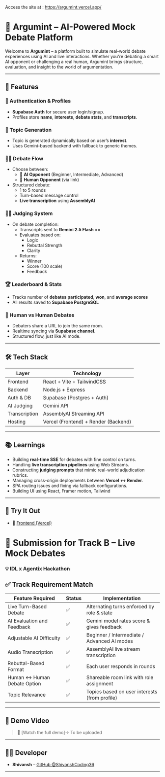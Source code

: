 Access the site at : https://argumint.vercel.app/

# 🧠 Argumint – AI-Powered Mock Debate Platform

Welcome to **Argumint** – a platform built to simulate real-world debate experiences using AI and live interactions. Whether you're debating a smart AI opponent or challenging a real human, Argumint brings structure, evaluation, and insight to the world of argumentation.

---

## 🧩 Features

### 🔐 Authentication & Profiles
- **Supabase Auth** for secure user login/signup.
- Profiles store **name**, **interests**, **debate stats**, and **transcripts**.

### 🎯 Topic Generation
- Topic is generated dynamically based on user’s **interest**.
- Uses Gemini-based backend with fallback to generic themes.

### 🧑‍💻 Debate Flow
- Choose between:
  - 🤖 **AI Opponent** (Beginner, Intermediate, Advanced)
  - 👤 **Human Opponent** (via link)
- Structured debate:
  - 1 to 5 rounds
  - Turn-based message control
  - **Live transcription** using **AssemblyAI**

### 🧑‍⚖️ Judging System
- On debate completion:
  - Transcripts sent to **Gemini 2.5 Flash** ==
  - Evaluates based on:
    - Logic
    - Rebuttal Strength
    - Clarity
  - Returns:
    - Winner
    - Score (100 scale)
    - Feedback

### 🏆 Leaderboard & Stats
- Tracks number of **debates participated**, **won**, and **average scores**
- All results saved to **Supabase PostgreSQL**

### 💬 Human vs Human Debates
- Debaters share a URL to join the same room.
- Realtime syncing via **Supabase channel**.
- Structured flow, just like AI mode.

---

## 🛠 Tech Stack

| Layer        | Technology                     |
|--------------|-------------------------------|
| Frontend     | React + Vite + TailwindCSS     |
| Backend      | Node.js + Express              |
| Auth & DB    | Supabase (Postgres + Auth)     |
| AI Judging   | Gemini API                     |
| Transcription| AssemblyAI Streaming API       |
| Hosting      | Vercel (Frontend) + Render (Backend) |

---

## 📚 Learnings

- Building **real-time SSE** for debates with fine control on turns.
- Handling **live transcription pipelines** using Web Streams.
- Constructing **judging prompts** that mimic real-world adjudication rubrics.
- Managing cross-origin deployments between **Vercel ↔ Render**.
- SPA routing issues and fixing via fallback configurations.
- Building UI using React, Framer motion, Tailwind

---

## 🧪 Try It Out

- 🔗 [Frontend (Vercel)](https://argumint.vercel.app)

# 🎯 Submission for Track B – Live Mock Debates  
### 💡 IDL x Agentix Hackathon


## ✅ Track Requirement Match

| Feature Required                   | Status   | Implementation                                 |
|-----------------------------------|----------|------------------------------------------------|
| Live Turn-Based Debate            | ✅        | Alternating turns enforced by role & state     |
| AI Evaluation and Feedback        | ✅        | Gemini model rates score & gives feedback |
| Adjustable AI Difficulty          | ✅        | Beginner / Intermediate / Advanced AI modes    |
| Audio Transcription               | ✅        | AssemblyAI live stream transcription           |
| Rebuttal-Based Format             | ✅        | Each user responds in rounds                   |
| Human ↔ Human Debate Option       | ✅        | Shareable room link with role assignment       |
| Topic Relevance                   | ✅        | Topics based on user interests (from profile)  |

---
## 🎥 Demo Video

> 🔗 [Watch the full demo]-> To be uploaded

---

## 👨‍💻 Developer

- **Shivansh** – [GitHub @ShivanshCoding36](https://github.com/ShivanshCoding36)

---
